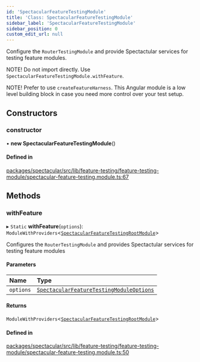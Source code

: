 ```yaml
---
id: 'SpectacularFeatureTestingModule'
title: 'Class: SpectacularFeatureTestingModule'
sidebar_label: 'SpectacularFeatureTestingModule'
sidebar_position: 0
custom_edit_url: null
---
```


Configure the `RouterTestingModule` and provide Spectactular services for testing feature modules.

NOTE! Do not import directly. Use `SpectacularFeatureTestingModule.withFeature`.

NOTE! Prefer to use `createFeatureHarness`. This Angular module is a low level building block in case you need more control over your test setup.

## Constructors

### constructor

• **new SpectacularFeatureTestingModule**()

#### Defined in

[packages/spectacular/src/lib/feature-testing/feature-testing-module/spectacular-feature-testing.module.ts:67](https://github.com/ngworker/ngworker/blob/d3bf6f9/packages/spectacular/src/lib/feature-testing/feature-testing-module/spectacular-feature-testing.module.ts#L67)

## Methods

### withFeature

▸ `Static` **withFeature**(`options`): `ModuleWithProviders`\<[`SpectacularFeatureTestingRootModule`](SpectacularFeatureTestingRootModule.md)\>

Configures the `RouterTestingModule` and provides Spectactular services for testing feature modules

#### Parameters

| Name | Type |
| :-- | :-- |
| `options` | [`SpectacularFeatureTestingModuleOptions`](../interfaces/SpectacularFeatureTestingModuleOptions.md) |

#### Returns

`ModuleWithProviders`\<[`SpectacularFeatureTestingRootModule`](SpectacularFeatureTestingRootModule.md)\>

#### Defined in

[packages/spectacular/src/lib/feature-testing/feature-testing-module/spectacular-feature-testing.module.ts:50](https://github.com/ngworker/ngworker/blob/d3bf6f9/packages/spectacular/src/lib/feature-testing/feature-testing-module/spectacular-feature-testing.module.ts#L50)
